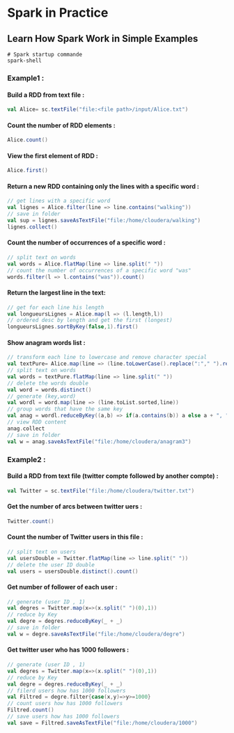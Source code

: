 # Spark in Practice

## Learn How Spark Work in Simple Examples

```shell
# Spark startup commande
spark-shell
```

### Example1 :

#### Build a RDD from text file :
```scala
val Alice= sc.textFile("file:<file path>/input/Alice.txt")
```

#### Count the number of RDD elements :

```scala
Alice.count()
```

#### View the first element of RDD :

```scala
Alice.first()
```

#### Return a new RDD containing only the lines with a specific word :

```scala
// get lines with a specific word
val lignes = Alice.filter(line => line.contains("walking"))
// save in folder
val sup = lignes.saveAsTextFile("file:/home/cloudera/walking")
lignes.collect()
```

#### Count the number of occurrences of a specific word :

```scala
// split text on words
val words = Alice.flatMap(line => line.split(" "))
// count the number of occurrences of a specific word "was"
words.filter(l => l.contains("was")).count()
```

#### Return the largest line in the text:

```scala
// get for each line his length
val longueursLignes = Alice.map(l => (l.length,l))
// ordered desc by length and get the first (longest)
longueursLignes.sortByKey(false,1).first()
```

#### Show anagram words list : 

```scala
// transform each line to lowercase and remove character special 
val textPure= Alice.map(line => (line.toLowerCase().replace(":"," ").replace("*"," ").replace("/"," ").replace("["," ").replace("]"," ").replace(","," ").replace("\""," ").replace("-"," ").replace("`"," ").replace("'"," ").replace("_"," ").replace(";"," ").replace("."," ").replace("!"," ").replace("?"," ")))
// split text on words
val words = textPure.flatMap(line => line.split(" "))
// delete the words double
val word = words.distinct()
// generate (key,word)
val wordl = word.map(line => (line.toList.sorted,line))
// group words that have the same key
val anag = wordl.reduceByKey((a,b) => if(a.contains(b)) a else a + ", " + b)
// view RDD content
anag.collect
// save in folder
val w = anag.saveAsTextFile("file:/home/cloudera/anagram3")
  ```

### Example2 : 

#### Build a RDD from text file (twitter compte followed by another compte) :

```scala
val Twitter = sc.textFile("file:/home/cloudera/twitter.txt")
```

#### Get the number of arcs between twitter uers :

```scala
Twitter.count()
```

#### Count the number of Twitter users in this file :

```scala
// split text on users
val usersDouble = Twitter.flatMap(line => line.split(" "))
// delete the user ID double
val users = usersDouble.distinct().count()
 ```

#### Get number of follower of each user :

```scala
// generate (user ID , 1)
val degres = Twitter.map(x=>(x.split(" ")(0),1))
// reduce by Key
val degre = degres.reduceByKey(_ + _)
// save in folder
val w = degre.saveAsTextFile("file:/home/cloudera/degre")
```

#### Get twitter user who has 1000 followers :

```scala
// generate (user ID , 1)
val degres = Twitter.map(x=>(x.split(" ")(0),1))
// reduce by Key
val degre = degres.reduceByKey(_ + _)
// filerd users how has 1000 followers
val Filtred = degre.filter{case(x,y)=>y>=1000}
// count users how has 1000 followers
Filtred.count()
// save users how has 1000 followers
val save = Filtred.saveAsTextFile("file:/home/cloudera/1000")
```
